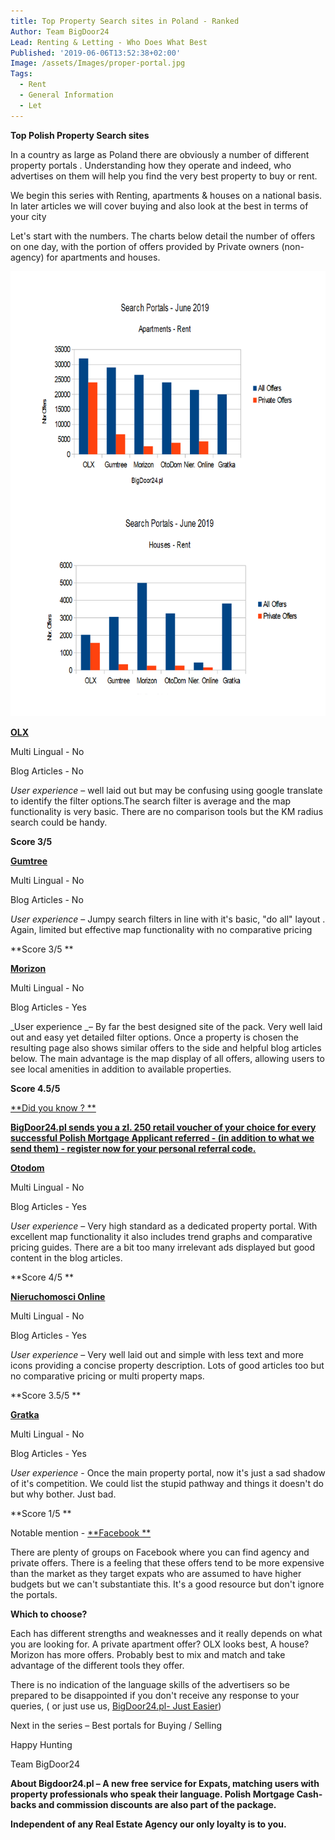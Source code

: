 ```yaml
---
title: Top Property Search sites in Poland - Ranked
Author: Team BigDoor24
Lead: Renting & Letting - Who Does What Best
Published: '2019-06-06T13:52:38+02:00'
Image: /assets/Images/proper-portal.jpg
Tags:
  - Rent
  - General Information
  - Let
---
```

**Top Polish Property Search sites**

In a country as large as Poland there are obviously a number of different property portals . Understanding how they operate and indeed, who advertises on them will help you find the very best property to buy or rent. 

We begin this series with Renting, apartments & houses on a national basis. In later articles we will cover buying and also look at the best in terms of your city

Let's start with the numbers. The charts below detail the number of offers on one day, with the portion of offers provided by Private owners (non-agency) for apartments and houses.

![null](/assets/Images/portal-charts.png)

[**OLX**](https://www.olx.pl/)

Multi Lingual - No

Blog Articles - No

_User experience_ – well laid out but may be confusing using google translate to identify the filter options.The search filter is average and the map functionality is very basic. There are no comparison tools but the KM radius search could be handy. 

**Score 3/5**

[**Gumtree**](https://www.gumtree.pl/)

Multi Lingual - No

Blog Articles - No

_User experience_ – Jumpy search filters in line with it's basic, "do all" layout . Again, limited but effective map functionality with no comparative pricing

**Score 3/5
**

[**Morizon**](https://www.morizon.pl/)

Multi Lingual - No

Blog Articles - Yes

_User experience _– By far the best designed site of the pack. Very well laid out and easy yet detailed filter options. Once a property is chosen the resulting page also shows similar offers to the side and helpful blog articles below. The main advantage is the map display of all offers, allowing users to see local amenities in addition to available properties.

**Score 4.5/5**

[**Did you know ?
**](https://bigdoor24.pl/)

[**BigDoor24.pl sends you a zl. 250 retail voucher of your choice for every successful Polish Mortgage Applicant referred - (in addition to what we send them) - register now for your personal referral code.**](https://bigdoor24.pl/)

[**Otodom**](https://www.otodom.pl/)

Multi Lingual - No

Blog Articles - Yes

_User experience_ – Very high standard as a dedicated property portal. With excellent map functionality it also includes trend graphs and comparative pricing guides. There are a bit too many irrelevant ads displayed but good content in the blog articles.

**Score 4/5
**

[**Nieruchomosci Online**](https://www.nieruchomosci-online.pl/)

Multi Lingual - No

Blog Articles - Yes

_User experience_ – Very well laid out and simple with less text and more icons providing a concise property description. Lots of good articles too but no comparative pricing or multi property maps.

**Score 3.5/5
**

[**Gratka**](https://gratka.pl/)

Multi Lingual - No

Blog Articles - Yes

_User experience_ - Once the main property portal, now it's just a sad shadow of it's competition. We could list the stupid pathway and things it doesn't do but why bother. Just bad.

**Score 1/5
**

Notable mention - [**Facebook
**](https://www.facebook.com/bigdoor24/)

There are plenty of groups on Facebook where you can find agency and private offers. There is a feeling that these offers tend to be more expensive than the market as they target expats who are assumed to have higher budgets but we can't substantiate this. It's a good resource but don't ignore the portals.

**Which to choose?**

Each has different strengths and weaknesses and it really depends on what you are looking for. A private apartment offer? OLX looks best, A house? Morizon has more offers. Probably best to mix and match and take advantage of the different tools they offer.

There is no indication of the language skills of the advertisers so be prepared to be disappointed if you don't receive any response to your queries, ( or just use us, [BigDoor24.pl- Just Easier](https://bigdoor24.pl/))

Next in the series – Best portals for Buying / Selling

Happy Hunting

Team BigDoor24

**About Bigdoor24.pl – A new free service for Expats, matching users with property professionals who speak their language. Polish Mortgage Cash-backs and commission discounts are also part of the package.**

**Independent of any Real Estate Agency our only loyalty is to you.**
